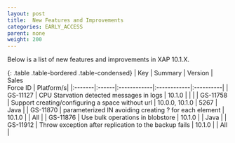 ```yaml
---
layout: post
title:  New Features and Improvements
categories: EARLY_ACCESS
parent: none
weight: 200
---
```




Below is a list of new features and improvements in XAP 10.1.X.


{: .table .table-bordered .table-condensed}
| Key | Summary | Version | Sales<br>Force ID | Platform/s|
|:-------|:------|:------------|:------------|:----------|
| <nobr>GS-11127</nobr>  | CPU Starvation detected messages in logs | 10.1.0 |  |  |
| GS-11758 | Support creating/configuring a space without url | 10.0.0, 10.1.0 | 5267 | Java |
| GS-11870 | parameterized IN avoiding creating ? for each element | 10.1.0 |  | All |
| GS-11876 | Use bulk operations in blobstore | 10.1.0 |  | Java |
| GS-11912 | Throw exception after replication to the backup fails | 10.1.0 |  | All |
